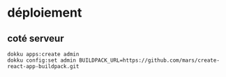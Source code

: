 # déploiement

## coté serveur

```
dokku apps:create admin
dokku config:set admin BUILDPACK_URL=https://github.com/mars/create-react-app-buildpack.git
```
